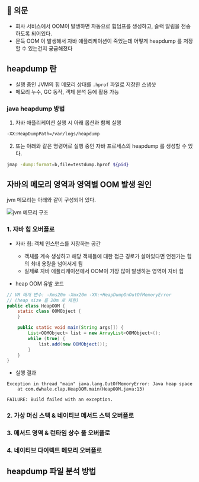 ## 🤔 의문
* 회사 서비스에서 OOM이 발생하면 자동으로 힙덤프를 생성하고, 슬랙 알림을 전송하도록 되어있다.
* 문득 OOM 이 발생해서 자바 애플리케이션이 죽었는데 어떻게 heapdump 를 저장할 수 있는건지 궁금해졌다
## heapdump 란
* 실행 중인 JVM의 힙 메모리 상태를 `.hprof` 파일로 저장한 스냅샷
* 메모리 누수, GC 동작, 객체 분석 등에 활용 가능
### java heapdump 방법
1. 자바 애플리케이션 실행 시 아래 옵션과 함께 실행
```bash
-XX:HeapDumpPath=/var/logs/heapdump
```

2. 또는 아래와 같은 명령어로 실행 중인 자바 프로세스의 heapdump 를 생성할 수 있다.
```bash
jmap -dump:format=b,file=testdump.hprof ${pid}
```

## 자바의 메모리 영역과 영역별 OOM 발생 원인
jvm 메모리는 아래와 같이 구성되어 있다.

![jvm 메모리 구조](https://github.com/user-attachments/assets/bd8ed59a-9dd4-4d59-afc0-05ce4f856242)

### 1. 자바 힙 오버플로
* 자바 힙: 객체 인스턴스를 저장하는 공간
    * 객체를 계속 생성하고 해당 객체들에 대한 접근 경로가 살아있다면 언젠가는 힙의 최대 용량을 넘어서게 됨
    * 실제로 자바 애플리케이션에서 OOM이 가장 많이 발생하는 영역이 자바 힙

* heap OOM 유발 코드
```java
// VM 매개 변수: -Xms20m -Xmx20m -XX:+HeapDumpOnOutOfMemoryError
// (heap size 를 20m 로 제한)
public class HeapOOM {
    static class OOMObject {
    }

    public static void main(String args[]) {
        List<OOMObject> list = new ArrayList<OOMObject>();
        while (true) {
            list.add(new OOMObject());
        }
    }
}
```
* 실행 결과
```
Exception in thread "main" java.lang.OutOfMemoryError: Java heap space
	at com.dwhale.clap.HeapOOM.main(HeapOOM.java:13)

FAILURE: Build failed with an exception.
```

### 2. 가상 머신 스택 & 네이티브 메서드 스택 오버플로

### 3. 메서드 영역 & 런타임 상수 풀 오버플로

### 4. 네이티브 다이렉트 메모리 오버플로

## heapdump 파일 분석 방법